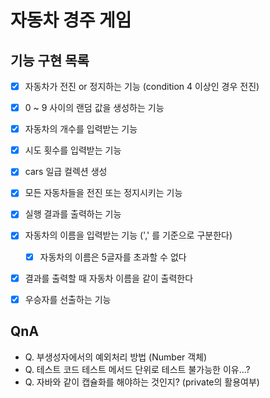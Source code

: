 # 자동차 경주 게임

## 기능 구현 목록 

- [X] 자동차가 전진 or 정지하는 기능 (condition 4 이상인 경우 전진)
- [X] 0 ~ 9 사이의 랜덤 값을 생성하는 기능
- [x] 자동차의 개수를 입력받는 기능 
- [x] 시도 횟수를 입력받는 기능 
- [x] cars 일급 컬렉션 생성
- [x] 모든 자동차들을 전진 또는 정지시키는 기능
- [x] 실행 결과를 출력하는 기능 
- [x] 자동차의 이름을 입력받는 기능 (',' 를 기준으로 구분한다)
    - [x] 자동차의 이름은 5글자를 초과할 수 없다  
- [x] 결과를 출력할 때 자동차 이름을 같이 출력한다 
- [x] 우승자를 선출하는 기능 


## QnA 

- Q. 부생성자에서의 예외처리 방법  (Number 객체)
- Q. 테스트 코드 테스트 메서드 단위로 테스트 불가능한 이유...?
- Q. 자바와 같이 캡슐화를 해야하는 것인지? (private의 활용여부)
